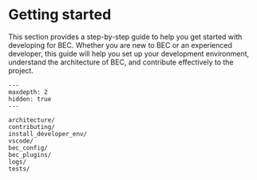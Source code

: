 # Getting started

This section provides a step-by-step guide to help you get started with developing for BEC. Whether you are new to BEC or an experienced developer, this guide will help you set up your development environment, understand the architecture of BEC, and contribute effectively to the project.

```{toctree}
---
maxdepth: 2
hidden: true
---

architecture/
contributing/
install_developer_env/
vscode/
bec_config/
bec_plugins/
logs/
tests/
```



